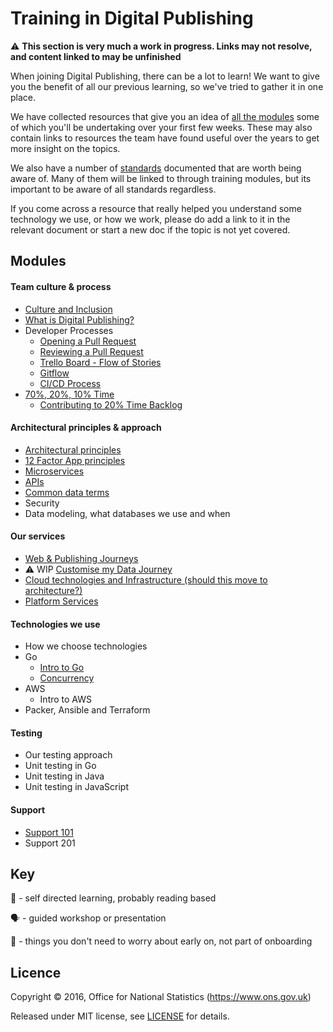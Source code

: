 Training in Digital Publishing
===========================

:warning: **This section is very much a work in progress. Links may not resolve, and content linked to may be unfinished** 

When joining Digital Publishing, there can be a lot to learn! We want to give you the benefit of all our previous learning, so we've tried to gather it in one place.

We have collected resources that give you an idea of [all the modules](#modules) some of which you'll be undertaking over your first few weeks. These may also contain links to resources the team have found useful over the years to get more insight on the topics.

We also have a number of [standards](https://github.com/ONSdigital/dp-standards) documented that are worth being aware of. Many of them will be linked to through training modules, but its important to be aware of all standards regardless.

If you come across a resource that really helped you understand some technology we use, or how we work, please do add a link to it in the relevant document or start a new doc if the topic is not yet covered.

Modules
----------------------------
#### Team culture & process
* [Culture and Inclusion](culture-and-process/CULTURE.md)
* [What is Digital Publishing?](culture-and-process/DIGITAL_PUBLISHING.md) 
* Developer Processes
    * [Opening a Pull Request](culture-and-process/PULL_REQUEST_GUIDANCE.md)
    * [Reviewing a Pull Request](culture-and-process/PR_REVIEW_AND_RESPONSE_GUIDANCE.md)
    * [Trello Board - Flow of Stories](culture-and-process/TRELLO_BOARD_FLOW.md)
    * [Gitflow](culture-and-process/GITFLOW.md)
    * [CI/CD Process](culture-and-process/CICD.md)
* [70%, 20%, 10% Time](culture-and-process/70_20_10_TIME.md)
    * [Contributing to 20% Time Backlog](culture-and-process/CONTRIBUTING_TO_20_TIME_BACKLOG.md)

#### Architectural principles & approach
* [Architectural principles](architecture/ARCHITECTURE_PRINCIPLES.md)
* [12 Factor App principles](architecture/12_FACTOR_APP_PRINCIPLES.md)
* [Microservices](architecture/MICROSERVICES.md)
* [APIs](architecture/API.md)
* [Common data terms](architecture/DATA_TERMS.md)
* Security
* Data modeling, what databases we use and when

#### Our services
* [Web & Publishing Journeys](services/CORE_APPS.md)
* :warning: WIP [Customise my Data Journey](services/CMD.md)
* [Cloud technologies and Infrastructure (should this move to architecture?)](services/INFRASTRUCTURE.md)
* [Platform Services](platform-services/PLATFORM.md)

#### Technologies we use
* How we choose technologies
* Go
    * [Intro to Go](languages/GOLANG.md)
    * [Concurrency](languages/CONCURRENCY_AND_CONTEXT.md)
* AWS
    * Intro to AWS
* Packer, Ansible and Terraform

#### Testing
* Our testing approach
* Unit testing in Go
* Unit testing in Java
* Unit testing in JavaScript

#### Support
* [Support 101](support/SUPPORT101.md)
* Support 201

Key
-------
:open_book: - self directed learning, probably reading based

:speaking_head: - guided workshop or presentation

:rocket: - things you don't need to worry about early on, not part of onboarding

Licence
-------

Copyright ©‎ 2016, Office for National Statistics (https://www.ons.gov.uk)

Released under MIT license, see [LICENSE](LICENSE.md) for details.
